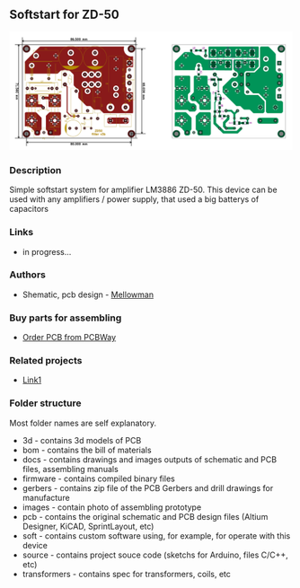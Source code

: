 ## Softstart for ZD-50

![ss-zd-50](./images/ss-v3b.png)

### Description
Simple softstart system for amplifier LM3886 ZD-50. This device can be used with any amplifiers / power supply, that used a big batterys of capacitors

### Links
- in progress...

### Authors
- Shematic, pcb design - [Mellowman](http://forum.vegalab.ru/member.php?u=17319)

### Buy parts for assembling
- [Order PCB from PCBWay](https://www.pcbway.com/project/shareproject/softstart_zd_50.html)

### Related projects
- [Link1]()

### Folder structure
Most folder names are self explanatory.
- 3d - contains 3d models of PCB
- bom - contains the bill of materials
- docs - contains drawings and images outputs of schematic and PCB files, assembling manuals
- firmware - contains compiled binary files
- gerbers - contains zip file of the PCB Gerbers and drill drawings for manufacture
- images - contain photo of assembling prototype
- pcb - contains the original schematic and PCB design files (Altium Designer,  KiCAD, SprintLayout, etc)
- soft - contains custom software using, for example, for operate with this device 
- source - contains project souce code (sketchs for Arduino, files C/C++, etc)
- transformers - contains spec for transformers, coils, etc
